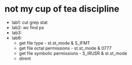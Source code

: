 # not my cup of tea discipline

- lab1: cut grep stat
- lab2: wc find ps
- lab3: 
- lab6: 
  - get file type - st.st_mode & S_IFMT
  - get file octal permissions - st.st_mode & 0777
  - get file symbolic permissions - S_IRUSR & st.st_mode
  - dirent
